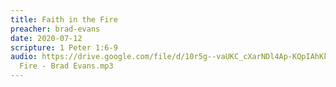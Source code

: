```yaml
---
title: Faith in the Fire
preacher: brad-evans
date: 2020-07-12
scripture: 1 Peter 1:6-9
audio: https://drive.google.com/file/d/10r5g--vaUKC_cXarNDl4Ap-KQpIAhKkS/view
  Fire - Brad Evans.mp3
---
```

